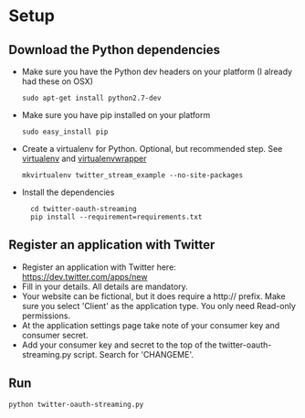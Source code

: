 # Setup
## Download the Python dependencies
* Make sure you have the Python dev headers on your platform (I already had these on OSX)

    ```sudo apt-get install python2.7-dev```
* Make sure you have pip installed on your platform

    ```sudo easy_install pip```
* Create a virtualenv for Python. Optional, but recommended step. See [virtualenv](http://pypi.python.org/pypi/virtualenv) and [virtualenvwrapper](http://www.doughellmann.com/docs/virtualenvwrapper/)
   
    ```mkvirtualenv twitter_stream_example --no-site-packages```
* Install the dependencies

        cd twitter-oauth-streaming
        pip install --requirement=requirements.txt

## Register an application with Twitter
* Register an application with Twitter here: https://dev.twitter.com/apps/new
* Fill in your details. All details are mandatory.
* Your website can be fictional, but it does require a http:// prefix. Make sure you select 'Client' as the application type. You only need Read-only permissions.
* At the application settings page take note of your consumer key and consumer secret.
* Add your consumer key and secret to the top of the twitter-oauth-streaming.py script. Search for 'CHANGEME'.

## Run
    python twitter-oauth-streaming.py
